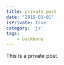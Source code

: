 ```yaml
---
title: private post
date: "2015-01-01"
isPrivate: true
category: 'js'
tags:
    - backbone
---
```


This is a private post.